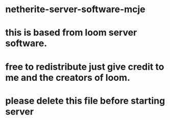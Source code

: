 # netherite-server-software-mcje
# this is based from loom server software.
# free to redistribute just give credit to me and the creators of loom.
# please delete this file before starting server
